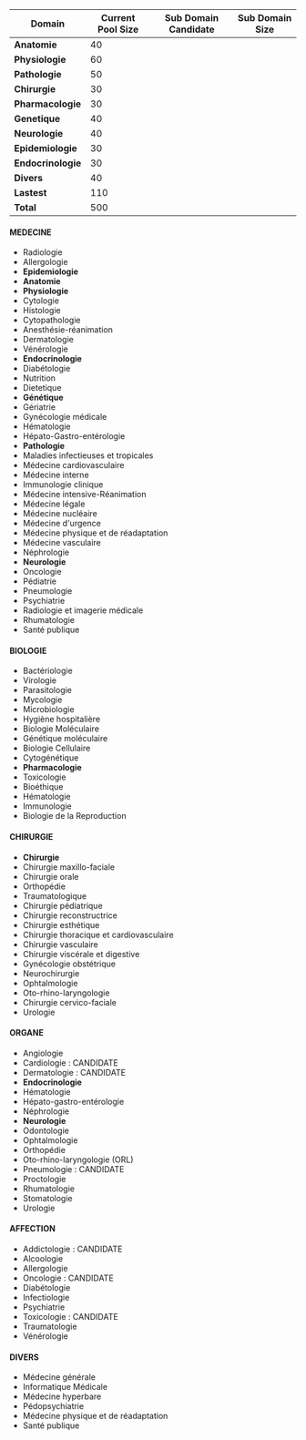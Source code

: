| Domain | Current Pool Size | Sub Domain Candidate | Sub Domain Size |
| --- | --- | --- | --- |
| **Anatomie** | 40 |
| **Physiologie** | 60 |
| **Pathologie** | 50 |
| **Chirurgie** | 30 | 
| **Pharmacologie** | 30 |
| **Genetique** | 40 |
| **Neurologie** |40 |
| **Epidemiologie** | 30 |
| **Endocrinologie** |30 |
| **Divers** | 40 |
| **Lastest** | 110 | 
| **Total** | 500 |

#### MEDECINE
- Radiologie
- Allergologie
- **Epidemiologie**
- **Anatomie**
- **Physiologie**
- Cytologie
- Histologie
- Cytopathologie
- Anesthésie-réanimation
- Dermatologie
- Vénérologie
- **Endocrinologie**
- Diabétologie
- Nutrition
- Dietetique
- **Génétique**
- Gériatrie
- Gynécologie médicale
- Hématologie
- Hépato-Gastro-entérologie
- **Pathologie**
- Maladies infectieuses et tropicales
- Médecine cardiovasculaire
- Médecine interne
- Immunologie clinique
- Médecine intensive-Réanimation
- Médecine légale
- Médecine nucléaire
- Médecine d'urgence
- Médecine physique et de réadaptation
- Médecine vasculaire
- Néphrologie
- **Neurologie**
- Oncologie
- Pédiatrie
- Pneumologie
- Psychiatrie
- Radiologie et imagerie médicale
- Rhumatologie
- Santé publique

#### BIOLOGIE
- Bactériologie
- Virologie
- Parasitologie
- Mycologie
- Microbiologie
- Hygiène hospitalière
- Biologie Moléculaire
- Génétique moléculaire
- Biologie Cellulaire
- Cytogénétique
- **Pharmacologie**
- Toxicologie
- Bioéthique
- Hématologie
- Immunologie
- Biologie de la
Reproduction

#### CHIRURGIE
- **Chirurgie**
- Chirurgie maxillo-faciale
- Chirurgie orale
- Orthopédie
- Traumatologique
- Chirurgie pédiatrique
- Chirurgie reconstructrice
- Chirurgie esthétique
- Chirurgie thoracique et cardiovasculaire
- Chirurgie vasculaire
- Chirurgie viscérale et digestive
- Gynécologie obstétrique
- Neurochirurgie
- Ophtalmologie
- Oto-rhino-laryngologie
- Chirurgie cervico-faciale
- Urologie

#### ORGANE
- Angiologie
- Cardiologie : CANDIDATE
- Dermatologie : CANDIDATE
- **Endocrinologie**
- Hématologie
- Hépato-gastro-entérologie
- Néphrologie
- **Neurologie**
- Odontologie
- Ophtalmologie
- Orthopédie
- Oto-rhino-laryngologie (ORL)
- Pneumologie : CANDIDATE
- Proctologie
- Rhumatologie
- Stomatologie
- Urologie

#### AFFECTION
- Addictologie : CANDIDATE
- Alcoologie
- Allergologie
- Oncologie : CANDIDATE
- Diabétologie
- Infectiologie
- Psychiatrie
- Toxicologie : CANDIDATE
- Traumatologie
- Vénérologie

#### DIVERS
- Médecine générale
- Informatique Médicale
- Médecine hyperbare
- Pédopsychiatrie
- Médecine physique et de réadaptation
- Santé publique
